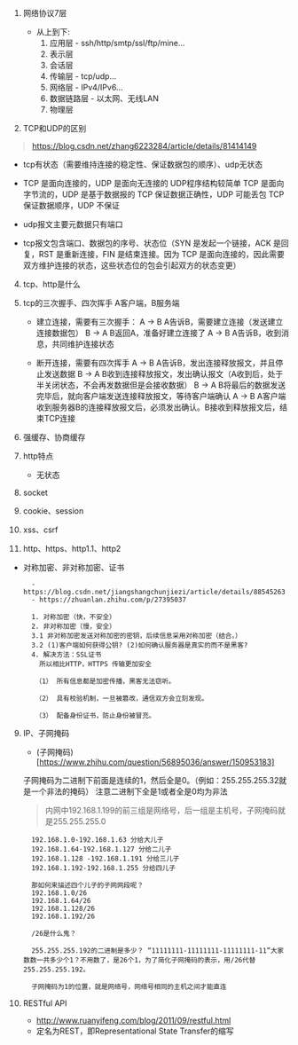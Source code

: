 1. 网络协议7层
    - 从上到下:
      1. 应用层 - ssh/http/smtp/ssl/ftp/mine...
      2. 表示层
      3. 会话层
      4. 传输层 - tcp/udp...
      5. 网络层 - IPv4/IPv6...
      6. 数据链路层 - 以太网、无线LAN
      7. 物理层

2. TCP和UDP的区别
  > https://blog.csdn.net/zhang6223284/article/details/81414149

   - tcp有状态（需要维持连接的稳定性、保证数据包的顺序）、udp无状态
   - TCP 是面向连接的，UDP 是面向无连接的
     UDP程序结构较简单
     TCP 是面向字节流的，UDP 是基于数据报的
     TCP 保证数据正确性，UDP 可能丢包
     TCP 保证数据顺序，UDP 不保证

   - udp报文主要元数据只有端口
   - tcp报文包含端口、数据包的序号、状态位（SYN 是发起一个链接，ACK 是回复，RST 是重新连接，FIN 是结束连接。因为 TCP 是面向连接的，因此需要双方维护连接的状态，这些状态位的包会引起双方的状态变更）

4. tcp、http是什么

5. tcp的三次握手、四次挥手
    A客户端，B服务端
   - 建立连接，需要有三次握手：
      A -> B A告诉B，需要建立连接（发送建立连接数据包）
      B -> A B返回A，准备好建立连接了
      A -> B A告诉B，收到消息，共同维护连接状态

   - 断开连接，需要有四次挥手
      A -> B A告诉B，发出连接释放报文，并且停止发送数据
      B -> A B收到连接释放报文，发出确认报文（A收到后，处于半关闭状态，不会再发数据但是会接收数据）
      B -> A B将最后的数据发送完毕后，就向客户端发送连接释放报文，等待客户端确认
      A -> B A客户端收到服务器B的连接释放报文后，必须发出确认。B接收到释放报文后，结束TCP连接

6. 强缓存、协商缓存

7. http特点
    - 无状态
    
8. socket

9. cookie、session

10. xss、csrf

11. http、https、http1.1、http2
  - 对称加密、非对称加密、证书
    ```
      - https://blog.csdn.net/jiangshangchunjiezi/article/details/88545263
      - https://zhuanlan.zhihu.com/p/27395037

      1. 对称加密（快，不安全）
      2. 非对称加密（慢，安全）
      3.1 非对称加密发送对称加密的密钥，后续信息采用对称加密（结合。）
      3.2 (1)客户端如何获得公钥? (2)如何确认服务器是真实的而不是黑客?
      4. 解决方法：SSL证书
        所以相比HTTP，HTTPS 传输更加安全

       （1） 所有信息都是加密传播，黑客无法窃听。

       （2） 具有校验机制，一旦被篡改，通信双方会立刻发现。

       （3） 配备身份证书，防止身份被冒充。
    ```

9. IP、子网掩码
      - (子网掩码)[https://www.zhihu.com/question/56895036/answer/150953183]

    子网掩码为二进制下前面是连续的1，然后全是0。（例如：255.255.255.32就是一个非法的掩码）
    注意二进制下全是1或者全是0均为非法

    > 内网中192.168.1.199的前三组是网络号，后一组是主机号，子网掩码就是255.255.255.0

    ```
      192.168.1.0-192.168.1.63 分给大儿子
      192.168.1.64-192.168.1.127 分给二儿子
      192.168.1.128 -192.168.1.191 分给三儿子
      192.168.1.192-192.168.1.255 分给四儿子

      那如何来描述四个儿子的子网网段呢？
      192.168.1.0/26
      192.168.1.64/26
      192.168.1.128/26
      192.168.1.192/26

      /26是什么鬼？

      255.255.255.192的二进制是多少？ “11111111-11111111-11111111-11”大家数数一共多少个1？不用数了，是26个1，为了简化子网掩码的表示，用/26代替255.255.255.192。

      子网掩码为1的位置，就是网络号，网络号相同的主机之间才能直连

    ```

10. RESTful API
    - http://www.ruanyifeng.com/blog/2011/09/restful.html
    - 定名为REST，即Representational State Transfer的缩写